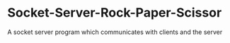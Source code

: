 # Socket-Server-Rock-Paper-Scissor
A socket server program which communicates with clients and the server
